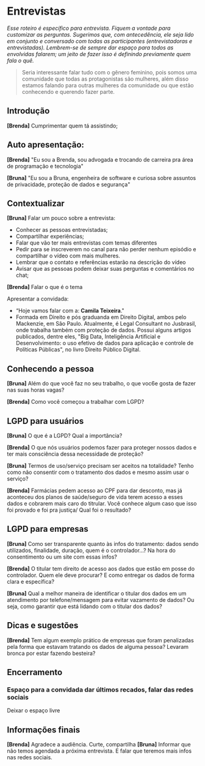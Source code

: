 # Entrevistas
_Esse roteiro é específico para entrevista. Fiquem a vontade para customizar as perguntas. Sugerimos que, com antecedência, ele seja lido em conjunto e conversado com todas as participantes (entrevistadoras e entrevistadas). Lembrem-se de sempre dar espaço para todos as envolvidas falarem; um jeito de fazer isso é definindo previamente quem fala o quê._ 

> Seria interessante falar tudo com o gênero feminino, pois somos uma comunidade que todas as protagonistas são mulheres, além disso estamos falando para outras mulheres da comunidade ou que estão conhecendo e querendo fazer parte.


## Introdução 
**[Brenda]** Cumprimentar quem tá assistindo;

## Auto apresentação:
**[Brenda]** "Eu sou a Brenda, sou advogada e trocando de carreira pra área de programação e tecnologia"

**[Bruna]** "Eu sou a Bruna, engenheira de software e curiosa sobre assuntos de privacidade, proteção de dados e segurança"

## Contextualizar 
**[Bruna]** Falar um pouco sobre a entrevista:
- Conhecer as pessoas entrevistadas;
- Compartilhar experiências;
- Falar que vão ter mais entrevistas com temas diferentes
- Pedir para se inscreverem no canal para não perder nenhum episódio e compartilhar o vídeo com mais mulheres. 
- Lembrar que o contato e referências estarão na descrição do vídeo
- Avisar que as pessoas podem deixar suas perguntas e comentários no chat;	

**[Brenda]** Falar o que é o tema

Apresentar a convidada:
- “Hoje vamos falar com a:  **Camila Teixeira**."
- Formada em Direito e pós graduanda em Direito Digital, ambos pelo Mackenzie, em São Paulo. Atualmente, é Legal Consultant no Jusbrasil, onde trabalha também com proteção de dados. Possui alguns artigos publicados, dentre eles, "Big Data, Inteligência Artificial e Desenvolvimento: o uso efetivo de dados para aplicação e controle de Políticas Públicas", no livro Direito Público Digital.

## Conhecendo a pessoa
**[Bruna]** Além do que você faz no seu trabalho, o que voc6e gosta de fazer nas suas horas vagas?

**[Brenda]** Como você começou a trabalhar com LGPD?

## LGPD para usuários
**[Bruna]** O que é a LGPD? Qual a importância?

**[Brenda]** O que nós usuários podemos fazer para proteger nossos dados e ter mais consciência dessa necessidade de proteção?

**[Bruna]** Termos de uso/serviço precisam ser aceitos na totalidade? Tenho como não consentir com o tratamento dos dados e mesmo assim usar o serviço?

**[Brenda]** Farmácias pedem acesso ao CPF para dar desconto, mas já aconteceu dos planos de saúde/seguro de vida terem acesso a esses dados e cobrarem mais caro do titrular. Você conhece algum caso que isso foi provado e foi pra justiça/ Qual foi o resultado?

## LGPD para empresas

**[Bruna]** Como ser transparente quanto às infos do tratamento: dados sendo utilizados, finalidade, duração, quem é o controlador...? Na hora do consentimento ou um site com essas infos?

**[Brenda]** O titular tem direito de acesso aos dados que estão em posse do controlador. Quem ele deve procurar? E como entregar os dados de forma clara e específica?

**[Bruna]** Qual a melhor maneira de identificar o titular dos dados em um atendimento por telefone/mensagem para evitar vazamento de dados? Ou seja, como garantir que está lidando com o titular dos dados?

## Dicas e sugestões

**[Brenda]** Tem algum exemplo prático de empresas que foram penalizadas pela forma que estavam tratando os dados de alguma pessoa? Levaram bronca por estar fazendo besteira?

## Encerramento

### Espaço para a convidada dar últimos recados, falar das redes sociais
Deixar o espaço livre

##  Informações finais

**[Brenda]** Agradece a audiência. Curte, compartilha
**[Bruna]** Informar que não temos agendada a próxima entrevista. E falar que teremos mais infos nas redes sociais.
